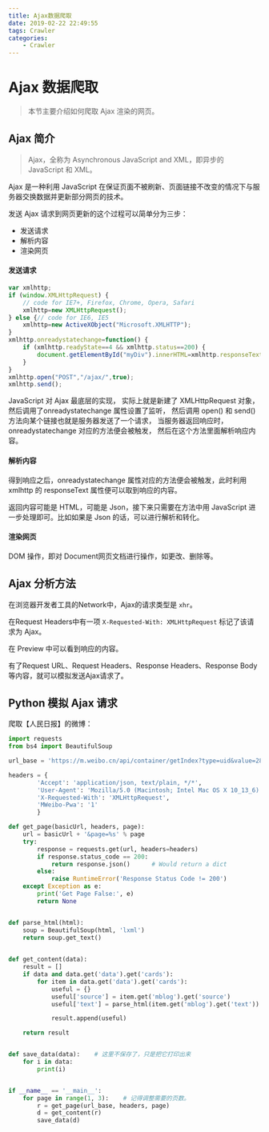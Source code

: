 ```yaml
---
title: Ajax数据爬取
date: 2019-02-22 22:49:55
tags: Crawler
categories:
	- Crawler
---
```


# Ajax 数据爬取

> 本节主要介绍如何爬取 Ajax 渲染的网页。

## Ajax 简介

> Ajax，全称为 Asynchronous JavaScript and XML，即异步的 JavaScript 和 XML。

Ajax 是一种利用 JavaScript 在保证页面不被刷新、页面链接不改变的情况下与服务器交换数据并更新部分网页的技术。

发送 Ajax 请求到网页更新的这个过程可以简单分为三步：

* 发送请求
* 解析内容
* 渲染网页

#### 发送请求

```js
var xmlhttp;
if (window.XMLHttpRequest) {
    // code for IE7+, Firefox, Chrome, Opera, Safari
    xmlhttp=new XMLHttpRequest();
} else {// code for IE6, IE5
    xmlhttp=new ActiveXObject("Microsoft.XMLHTTP");
}
xmlhttp.onreadystatechange=function() {
    if (xmlhttp.readyState==4 && xmlhttp.status==200) {
        document.getElementById("myDiv").innerHTML=xmlhttp.responseText;
    }
}
xmlhttp.open("POST","/ajax/",true);
xmlhttp.send();
```

JavaScript 对 Ajax 最底层的实现，
实际上就是新建了 XMLHttpRequest 对象，
然后调用了onreadystatechange 属性设置了监听，
然后调用 open() 和 send() 方法向某个链接也就是服务器发送了一个请求，
当服务器返回响应时，onreadystatechange 对应的方法便会被触发，
然后在这个方法里面解析响应内容。

#### 解析内容

得到响应之后，onreadystatechange 属性对应的方法便会被触发，此时利用 xmlhttp 的 responseText 属性便可以取到响应的内容。

返回内容可能是 HTML，可能是 Json，接下来只需要在方法中用 JavaScript 进一步处理即可。比如如果是 Json 的话，可以进行解析和转化。

#### 渲染网页

 DOM 操作，即对 Document网页文档进行操作，如更改、删除等。


## Ajax 分析方法

在浏览器开发者工具的Network中，Ajax的请求类型是 `xhr`。

在Request Headers中有一项 `X-Requested-With: XMLHttpRequest` 标记了该请求为 Ajax。

在 Preview 中可以看到响应的内容。

有了Request URL、Request Headers、Response Headers、Response Body等内容，就可以模拟发送Ajax请求了。

## Python 模拟 Ajax 请求

爬取【人民日报】的微博：

```python
import requests
from bs4 import BeautifulSoup

url_base = 'https://m.weibo.cn/api/container/getIndex?type=uid&value=2803301701&containerid=1076032803301701'

headers = {
        'Accept': 'application/json, text/plain, */*',
        'User-Agent': 'Mozilla/5.0 (Macintosh; Intel Mac OS X 10_13_6) AppleWebKit/605.1.15 (KHTML, like Gecko) Version/12.0.3 Safari/605.1.15',
        'X-Requested-With': 'XMLHttpRequest',
        'MWeibo-Pwa': '1'
        }

def get_page(basicUrl, headers, page):
    url = basicUrl + '&page=%s' % page
    try:
        response = requests.get(url, headers=headers)
        if response.status_code == 200:
            return response.json()      # Would return a dict
        else:
            raise RuntimeError('Response Status Code != 200')
    except Exception as e:
        print('Get Page False:', e)
        return None


def parse_html(html):
    soup = BeautifulSoup(html, 'lxml')
    return soup.get_text()
    

def get_content(data):
    result = []
    if data and data.get('data').get('cards'):
        for item in data.get('data').get('cards'):
            useful = {}
            useful['source'] = item.get('mblog').get('source')
            useful['text'] = parse_html(item.get('mblog').get('text'))

            result.append(useful)

    return result


def save_data(data):    # 这里不保存了，只是把它打印出来
    for i in data:
        print(i)


if __name__ == '__main__':
    for page in range(1, 3):    # 记得调整需要的页数。
        r = get_page(url_base, headers, page)
        d = get_content(r)
        save_data(d)
```

